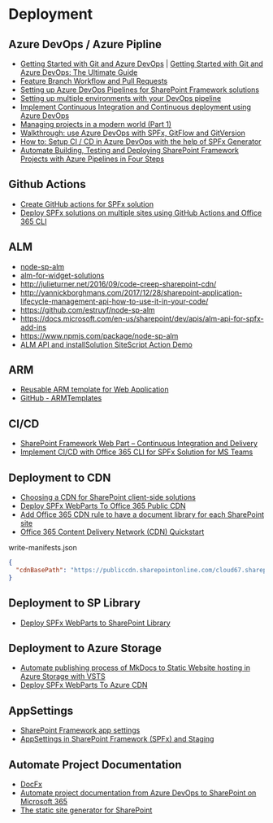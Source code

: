 # Deployment

## Azure DevOps / Azure Pipline

- [Getting Started with Git and Azure DevOps](https://www.sharepointeurope.com/getting-started-with-git-and-azure-devops-the-ultimate-guide/) | [Getting Started with Git and Azure DevOps: The Ultimate Guide](https://cloudskills.io/blog/git-azure-devops)
- [Feature Branch Workflow and Pull Requests](https://cloudskills.io/blog/git-azure-devops-2)
- [Setting up Azure DevOps Pipelines for SharePoint Framework solutions](https://youtu.be/GqmbRpiTBXg?t=2278)
- [Setting up multiple environments with your DevOps pipeline](https://www.youtube.com/watch?v=8gQFUQzDzSs)
- [Implement Continuous Integration and Continuous deployment using Azure DevOps](https://docs.microsoft.com/en-us/sharepoint/dev/spfx/toolchain/implement-ci-cd-with-azure-devops)
- [Managing projects in a modern world (Part 1)](https://ionallthethings.wordpress.com/2019/02/22/managing-projects-in-a-modern-world-part-1/)
- [Walkthrough: use Azure DevOps with SPFx, GitFlow and GitVersion](http://thecollaborationcorner.com/2019/02/28/azure-devops-with-spfx-gitflow-gitversion/)
- [How to: Setup CI / CD in Azure DevOps with the help of SPFx Generator](https://coreyroth.com/2019/05/06/how-to-setup-ci-cd-in-azure-devops-with-the-help-of-spfx-generator/)
- [Automate Building, Testing and Deploying SharePoint Framework Projects with Azure Pipelines in Four Steps](https://www.voitanos.io/blog/sharepoint-framework-azure-pipelines-templates)

## Github Actions

- [Create GitHub actions for SPFx solution](https://medium.com/@anoopt/create-github-actions-for-spfx-solution-cc4a810b87db)
- [Deploy SPFx solutions on multiple sites using GitHub Actions and Office 365 CLI](https://aakashbhardwaj619.github.io/2020/06/09/GitHub-Actions-Multi-Deployment.html)

## ALM

- [node-sp-alm](https://www.npmjs.com/package/node-sp-alm)
- [alm-for-widget-solutions](https://bob1german.com/2016/11/11/alm-for-widget-solutions)
- http://julieturner.net/2016/09/code-creep-sharepoint-cdn/
- http://yannickborghmans.com/2017/12/28/sharepoint-application-lifecycle-management-api-how-to-use-it-in-your-code/
- https://github.com/estruyf/node-sp-alm
- https://docs.microsoft.com/en-us/sharepoint/dev/apis/alm-api-for-spfx-add-ins
- https://www.npmjs.com/package/node-sp-alm
- [ALM API and installSolution SiteScript Action Demo](https://github.com/AJIXuMuK/demos/tree/master/alm)

## ARM

- [Reusable ARM template for Web Application](https://joelfmrodrigues.wordpress.com/2018/11/19/reusable-arm-template-for-web-application/)
- [GitHub - ARMTemplates](https://github.com/joelfmrodrigues/ARMTemplates)

## CI/CD

- [SharePoint Framework Web Part – Continuous Integration and Delivery](https://blog.sprider.org/2018/09/16/sharepoint-framework-web-part-continuous-integration-and-delivery/)
- [Implement CI/CD with Office 365 CLI for SPFx Solution for MS Teams](https://www.c-sharpcorner.com/article/implement-cicd-with-office-365-cli-for-spfx-solution-for-ms-teams/)

## Deployment to CDN

- [Choosing a CDN for SharePoint client-side solutions](https://bob1german.com/2017/12/04/choosing-a-cdn-for-sharepoint-client-side-solutions/)
- [Deploy SPFx WebParts To Office 365 Public CDN](https://www.c-sharpcorner.com/article/sharepoint-framework-deploy-spfx-webparts-to-office-365-public-cdn/)
- [Add Office 365 CDN rule to have a document library for each SharePoint site](http://sharepoint-tricks.com/add-office-365-cdn-rule-to-have-a-document-library-for-each-sharepoint-site/)
- [Office 365 Content Delivery Network (CDN) Quickstart](https://docs.microsoft.com/de-de/microsoft-365/Enterprise/office-365-cdn-quickstart?view=o365-worldwide)

write-manifests.json

```json
{
  "cdnBasePath": "https://publiccdn.sharepointonline.com/cloud67.sharepoint.com/cdn/topnavmenu"
}
```

## Deployment to SP Library

- [Deploy SPFx WebParts to SharePoint Library](https://www.c-sharpcorner.com/article/sharepoint-framework-deploy-spfx-webparts-to-sharepoint-library/)

## Deployment to Azure Storage

- [Automate publishing process of MkDocs to Static Website hosting in Azure Storage with VSTS](<https://www.eliostruyf.com/automate-publishing-process-of-mkdocs-to-static-website-hosting-in-azure-storage-with-vsts>)
- [Deploy SPFx WebParts To Azure CDN](https://www.c-sharpcorner.com/article/sharepoint-framework-deploy-spfx-webparts-to-azure-cdn/)

## AppSettings

- [SharePoint Framework app settings](https://blog.velingeorgiev.com/sharepoint-framework-app-settings)
- [AppSettings in SharePoint Framework (SPFx) and Staging](https://mmsharepoint.wordpress.com/2018/10/06/appsettings-in-sharepoint-framework-spfx-and-staging/)

## Automate Project Documentation

- [DocFx](https://dotnet.github.io/docfx/index.html)
- [Automate project documentation from Azure DevOps to SharePoint on Microsoft 365](https://rick-brown.medium.com/automate-project-documentation-from-azure-devops-to-sharepoint-on-microsoft-365-f2e5b554d6ce)
- [The static site generator for SharePoint](https://github.com/ValoIntranet/doctor)
